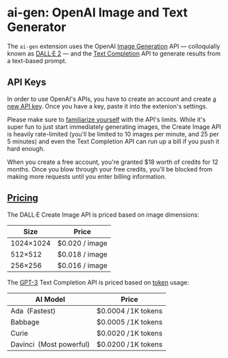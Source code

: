 # ai-gen: OpenAI Image and Text Generator

The `ai-gen` extension uses the OpenAI [Image Generation](https://beta.openai.com/docs/guides/images) API — colloquially known as [DALL·E 2](https://openai.com/dall-e-2/) — and the [Text Completion](https://beta.openai.com/docs/guides/completion) API to generate results from a text-based prompt.

## API Keys

In order to use OpenAI's APIs, you have to create an account and create [a new API key](https://beta.openai.com/account/api-keys). Once you have a key, paste it into the extenion's settings.

Please make sure to [familiarize yourself](https://beta.openai.com/docs/guides/images/introduction) with the API's limits. While it's super fun to just start immediately generating images, the Create Image API is heavily rate-limited (you'll be limited to 10 images per minute, and 25 per 5 minutes) and even the Text Completion API can run up a bill if you push it hard enough.

When you create a free account, you're granted $18 worth of credits for 12 months. Once you blow through your free credits, you'll be blocked from making more requests until you enter billing information.

## [Pricing](https://openai.com/api/pricing/)

The DALL·E Create Image API is priced based on image dimensions:

| Size       | Price          |
| ---------- | -------------- |
| 1024×1024  | $0.020 / image |
| 512×512    | $0.018 / image |
| 256×256    | $0.016 / image |

The [GPT-3](https://beta.openai.com/docs/models/gpt-3) Text Completion API is priced based on [token](https://beta.openai.com/tokenizer) usage:

| AI Model                | Price
| ----------------------- | -------------------- |
| Ada (Fastest)           | $0.0004  / 1K tokens |
| Babbage                 | $0.0005  / 1K tokens |
| Curie                   | $0.0020  / 1K tokens |
| Davinci (Most powerful) | $0.0200  / 1K tokens |
